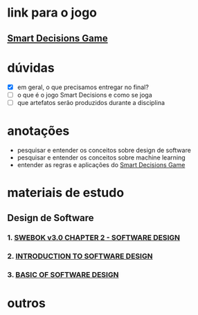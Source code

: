 # link para o jogo
## [Smart Decisions Game](smartdecisionsgame.com)


# dúvidas
- [x] em geral, o que precisamos entregar no final?
- [ ] o que é o jogo Smart Decisions e como se joga
- [ ] que artefatos serão produzidos durante a disciplina

# anotações 

- pesquisar e entender os conceitos sobre design de software
- pesquisar e entender os conceitos sobre machine learning
- entender as regras e aplicações do [Smart Decisions Game](smartdecisionsgame.com)

# materiais de estudo

## Design de Software

### 1. [SWEBOK v3.0 CHAPTER 2 - SOFTWARE DESIGN](https://ieeecs-media.computer.org/media/education/swebok/swebok-v3.pdf)
### 2. [INTRODUCTION TO SOFTWARE DESIGN](https://medium.com/@manyeong.lee99/introduction-to-software-design-200b3175a9f1)
### 3. [BASIC OF SOFTWARE DESIGN](https://www.scaler.com/topics/software-engineering/what-is-software-design/)


# outros
